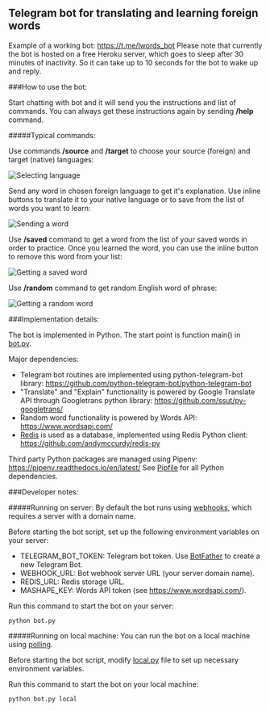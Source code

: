 ## Telegram bot for translating and learning foreign words

Example of a working bot: https://t.me/lwords_bot
Please note that currently the bot is hosted on a free Heroku server, which goes to sleep after 30 minutes of inactivity. So it can take up to 10 seconds for the bot to wake up and reply.  

###How to use the bot:

Start chatting with bot and it will send you the instructions and list of commands. You can always get these instructions again by sending **/help** command.

#####Typical commands:

Use commands **/source** and **/target** to choose your source (foreign) and target (native) languages:
 
![Selecting language](https://i.imgur.com/DppoUEbl.jpg)
 
Send any word in chosen foreign language to get it's explanation. Use inline buttons to translate it to your native language or to save from the list of words you want to learn:

![Sending a word](https://i.imgur.com/7JD4HlXl.jpg)

Use **/saved** command to get a word from the list of your saved words in order to practice. Once you learned the word, you can use the inline button to remove this word from your list:

![Getting a saved word](https://i.imgur.com/bp6kOjTl.jpg)

Use **/random** command to get random English word of phrase:

![Getting a random word](https://i.imgur.com/TdP1o18l.jpg)

###Implementation details:

The bot is implemented in Python. The start point is function main() in [bot.py](bot.py).

Major dependencies:

- Telegram bot routines are implemented using python-telegram-bot library: https://github.com/python-telegram-bot/python-telegram-bot
- "Translate" and "Explain" functionality is powered by Google Translate API through Googletrans python library: https://github.com/ssut/py-googletrans/  
- Random word functionality is powered by Words API: https://www.wordsapi.com/
- [Redis](https://redis.io/) is used as a database, implemented using Redis Python client: https://github.com/andymccurdy/redis-py

Third party Python packages are managed using Pipenv: https://pipenv.readthedocs.io/en/latest/
See [Pipfile](Pipfile) for all Python dependencies.


###Developer notes:

#####Running on server:
By default the bot runs using [webhooks](https://core.telegram.org/bots/api#setwebhook), which requires a server with a domain name.

Before starting the bot script, set up the following environment variables on your server:
- TELEGRAM_BOT_TOKEN: Telegram bot token. Use [BotFather](https://telegram.me/botfather) to create a new Telegram Bot.
- WEBHOOK_URL: Bot webhook server URL (your server domain name).
- REDIS_URL: Redis storage URL.
- MASHAPE_KEY: Words API token (see https://www.wordsapi.com/).

Run this command to start the bot on your server:
```
python bot.py
```

#####Running on local machine:
You can run the bot on a local machine using [polling](https://core.telegram.org/bots/api#getupdates).

Before starting the bot script, modify [local.py](helpers/local.py) file to set up necessary environment variables. 

Run this command to start the bot on your local machine:
```
python bot.py local
```